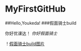 # MyFirstGitHub
##Hello,Youkeda!
###假面骑士build

你好优课达！
*你好假面骑士*

！[假面骑士build图片](https://ss0.bdstatic.com/94oJfD_bAAcT8t7mm9GUKT-xh_/timg?image&quality=100&size=b4000_4000&sec=1600772077&di=6f4ebab42cf074a48523822db89b02b9&src=http://pic.wodingche.com/carimg/scesthcqx.jpeg)
